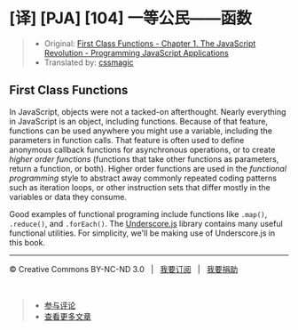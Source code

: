# [译] [PJA] [104] 一等公民——函数

> * Original: [First Class Functions - Chapter 1. The JavaScript Revolution - Programming JavaScript Applications](http://chimera.labs.oreilly.com/books/1234000000262/ch01.html#first_class_functions)
> * Translated by: [cssmagic](https://github.com/cssmagic)

## First Class Functions

In JavaScript, objects were not a tacked-on afterthought. Nearly everything in JavaScript is an object, including functions. Because of that feature, functions can be used anywhere you might use a variable, including the parameters in function calls. That feature is often used to define anonymous callback functions for asynchronous operations, or to create _higher order functions_ (functions that take other functions as parameters, return a function, or both). Higher order functions are used in the _functional programming_ style to abstract away commonly repeated coding patterns such as iteration loops, or other instruction sets that differ mostly in the variables or data they consume.

Good examples of functional programing include functions like `.map()`, `.reduce()`, and `.forEach()`. The [Underscore.js][7] library contains many useful functional utilities. For simplicity, we'll be making use of Underscore.js in this book.

[7]: http://documentcloud.github.com/underscore/

***

&copy; Creative Commons BY-NC-ND 3.0 &nbsp; | &nbsp; [我要订阅](http://www.cssmagic.net/blog/subscribe) &nbsp; | &nbsp; [我要捐助](http://www.cssmagic.net/blog/donate)

&nbsp;
> * [参与评论](https://github.com/cssmagic/blog/issues/XXXXXXXXXX)
> * [查看更多文章](https://github.com/cssmagic/blog/issues?state=open)
